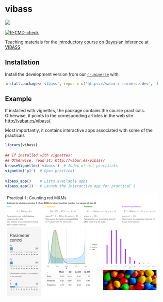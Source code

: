 
<!-- README.md is generated from README.Rmd. Please edit that file -->

# vibass

[<img src="http://vabar.es/images//widget_vibass8.png" width="300px"/>](http://vabar.es/events/vibass8/)

<!-- badges: start -->

[![R-CMD-check](https://github.com/VABAR/vibass/workflows/R-CMD-check/badge.svg)](https://github.com/VABAR/vibass/actions)
<!-- badges: end -->

Teaching materials for the [introductory course on Bayesian
inference](http://vabar.es/events/vibass8-intro/) at
[VIBASS](http://vabar.es/events/vibass8/)

## Installation

<!-- Install the released version of `vibass` from CRAN: -->

<!-- ```{r install-cran, eval = FALSE} -->

<!-- install.packages('vibass') -->

<!-- ``` -->

<!-- Or install the development version from our `r-universe` with: -->

Install the development version from our
[`r-universe`](https://vabar.r-universe.dev/vibass) with:

``` r
install.packages('vibass', repos = c('https://vabar.r-universe.dev', 'https://cloud.r-project.org'))
```

## Example

If installed with vignettes, the package contains the course practicals.
Otherwise, it points to the corresponding articles in the web site
<http://vabar.es/vibass/>.

Most importantly, it contains interactive apps associated with some of
the practicals

``` r
library(vibass)

## If installed with vignettes:
## Otherwise, read at: http://vabar.es/vibass/
browseVignettes('vibass')  # Index of all practicals
vignette('p1')  # Open practical

vibass_app()    # Lists available apps
vibass_app(1)   # Launch the interactive app for practical 1
```

![](man/figures/p1_app.png)
